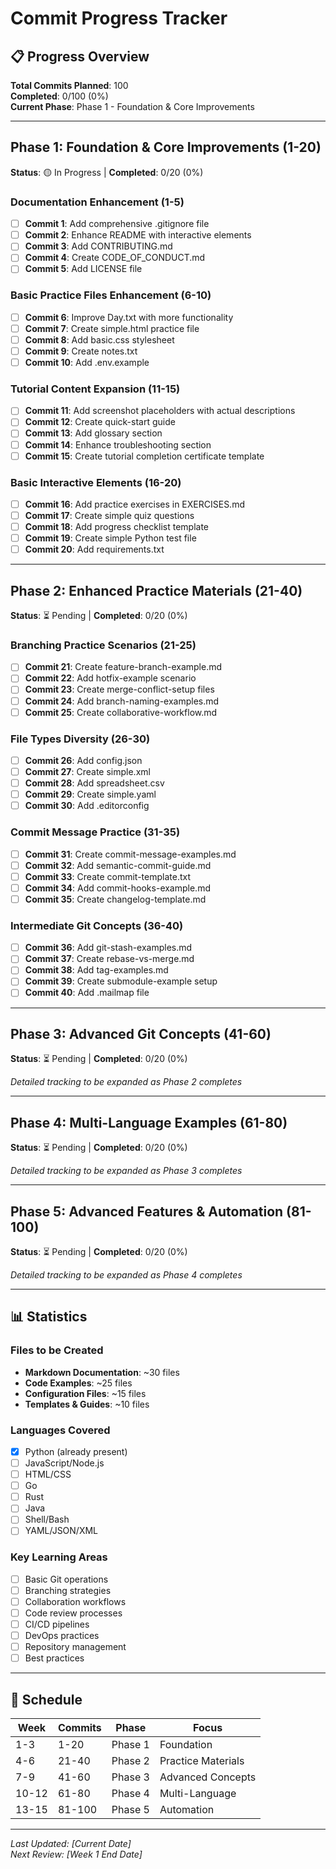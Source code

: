 # Commit Progress Tracker

## 📋 Progress Overview
**Total Commits Planned**: 100  
**Completed**: 0/100 (0%)  
**Current Phase**: Phase 1 - Foundation & Core Improvements

---

## Phase 1: Foundation & Core Improvements (1-20)
**Status**: 🟡 In Progress | **Completed**: 0/20 (0%)

### Documentation Enhancement (1-5)
- [ ] **Commit 1**: Add comprehensive .gitignore file
- [ ] **Commit 2**: Enhance README with interactive elements  
- [ ] **Commit 3**: Add CONTRIBUTING.md
- [ ] **Commit 4**: Create CODE_OF_CONDUCT.md
- [ ] **Commit 5**: Add LICENSE file

### Basic Practice Files Enhancement (6-10)
- [ ] **Commit 6**: Improve Day.txt with more functionality
- [ ] **Commit 7**: Create simple.html practice file
- [ ] **Commit 8**: Add basic.css stylesheet
- [ ] **Commit 9**: Create notes.txt
- [ ] **Commit 10**: Add .env.example

### Tutorial Content Expansion (11-15)
- [ ] **Commit 11**: Add screenshot placeholders with actual descriptions
- [ ] **Commit 12**: Create quick-start guide
- [ ] **Commit 13**: Add glossary section
- [ ] **Commit 14**: Enhance troubleshooting section
- [ ] **Commit 15**: Create tutorial completion certificate template

### Basic Interactive Elements (16-20)
- [ ] **Commit 16**: Add practice exercises in EXERCISES.md
- [ ] **Commit 17**: Create simple quiz questions
- [ ] **Commit 18**: Add progress checklist template
- [ ] **Commit 19**: Create simple Python test file
- [ ] **Commit 20**: Add requirements.txt

---

## Phase 2: Enhanced Practice Materials (21-40)
**Status**: ⏳ Pending | **Completed**: 0/20 (0%)

### Branching Practice Scenarios (21-25)
- [ ] **Commit 21**: Create feature-branch-example.md
- [ ] **Commit 22**: Add hotfix-example scenario
- [ ] **Commit 23**: Create merge-conflict-setup files
- [ ] **Commit 24**: Add branch-naming-examples.md
- [ ] **Commit 25**: Create collaborative-workflow.md

### File Types Diversity (26-30)
- [ ] **Commit 26**: Add config.json
- [ ] **Commit 27**: Create simple.xml
- [ ] **Commit 28**: Add spreadsheet.csv
- [ ] **Commit 29**: Create simple.yaml
- [ ] **Commit 30**: Add .editorconfig

### Commit Message Practice (31-35)
- [ ] **Commit 31**: Create commit-message-examples.md
- [ ] **Commit 32**: Add semantic-commit-guide.md
- [ ] **Commit 33**: Create commit-template.txt
- [ ] **Commit 34**: Add commit-hooks-example.md
- [ ] **Commit 35**: Create changelog-template.md

### Intermediate Git Concepts (36-40)
- [ ] **Commit 36**: Add git-stash-examples.md
- [ ] **Commit 37**: Create rebase-vs-merge.md
- [ ] **Commit 38**: Add tag-examples.md
- [ ] **Commit 39**: Create submodule-example setup
- [ ] **Commit 40**: Add .mailmap file

---

## Phase 3: Advanced Git Concepts (41-60)
**Status**: ⏳ Pending | **Completed**: 0/20 (0%)

*Detailed tracking to be expanded as Phase 2 completes*

---

## Phase 4: Multi-Language Examples (61-80)
**Status**: ⏳ Pending | **Completed**: 0/20 (0%)

*Detailed tracking to be expanded as Phase 3 completes*

---

## Phase 5: Advanced Features & Automation (81-100)
**Status**: ⏳ Pending | **Completed**: 0/20 (0%)

*Detailed tracking to be expanded as Phase 4 completes*

---

## 📊 Statistics

### Files to be Created
- **Markdown Documentation**: ~30 files
- **Code Examples**: ~25 files
- **Configuration Files**: ~15 files
- **Templates & Guides**: ~10 files

### Languages Covered
- [x] Python (already present)
- [ ] JavaScript/Node.js
- [ ] HTML/CSS
- [ ] Go
- [ ] Rust
- [ ] Java
- [ ] Shell/Bash
- [ ] YAML/JSON/XML

### Key Learning Areas
- [ ] Basic Git operations
- [ ] Branching strategies
- [ ] Collaboration workflows
- [ ] Code review processes
- [ ] CI/CD pipelines
- [ ] DevOps practices
- [ ] Repository management
- [ ] Best practices

---

## 📅 Schedule

| Week | Commits | Phase | Focus |
|------|---------|--------|-------|
| 1-3  | 1-20    | Phase 1 | Foundation |
| 4-6  | 21-40   | Phase 2 | Practice Materials |
| 7-9  | 41-60   | Phase 3 | Advanced Concepts |
| 10-12| 61-80   | Phase 4 | Multi-Language |
| 13-15| 81-100  | Phase 5 | Automation |

---

*Last Updated: [Current Date]  
Next Review: [Week 1 End Date]*